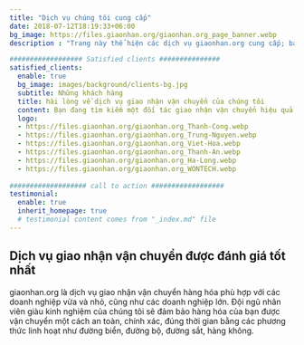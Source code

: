 ```yaml
---
title: "Dịch vụ chúng tôi cung cấp"
date: 2018-07-12T18:19:33+06:00
bg_image: https://files.giaonhan.org/giaonhan.org_page_banner.webp
description : "Trang này thể hiện các dịch vụ giaonhan.org cung cấp; bao gồm: dịch vụ giao nhận vận chuyển đường bộ, dịch vụ giao nhận vận chuyển đường biển, dịch vụ giao nhận vận chuyển đường sắt, dịch vụ giao nhận vận chuyển đường hàng không"

################## Satisfied clients ###############
satisfied_clients:
  enable: true
  bg_image: images/background/clients-bg.jpg
  subtitle: Những khách hàng
  title: hài lòng về dịch vụ giao nhận vận chuyển của chúng tôi
  content: Bạn đang tìm kiếm một đối tác giao nhận vận chuyển hiệu quả cao, hiểu bạn và doanh nghiệp của bạn? Vậy bạn đã đến đúng chỗ! Với tư cách là nhà cung cấp dịch vụ giao nhận vận chuyển được đánh giá cao nhất, chúng tôi hoàn toàn tập trung vào yêu cầu của bạn và cung cấp cho bạn những giải pháp toàn diện. Tất nhiên, bạn muốn chắc chắn trước khi quyết định chọn chúng tôi. Bạn có thể tham khảo những đánh giá tuyệt vời về sự hài lòng của những khách hàng dưới đây
  logo:
  - https://files.giaonhan.org/giaonhan.org_Thanh-Cong.webp
  - https://files.giaonhan.org/giaonhan.org_Trung-Nguyen.webp
  - https://files.giaonhan.org/giaonhan.org_Viet-Hoa.webp
  - https://files.giaonhan.org/giaonhan.org_Thanh-An.webp
  - https://files.giaonhan.org/giaonhan.org_Ha-Long.webp
  - https://files.giaonhan.org/giaonhan.org_WONTECH.webp
    
################### call to action ##################
testimonial:
  enable: true
  inherit_homepage: true
  # testimonial content comes from "_index.md" file
---
```


## Dịch vụ giao nhận vận chuyển được đánh giá tốt nhất

giaonhan.org là dịch vụ giao nhận vận chuyển hàng hóa phù hợp với các doanh nghiệp vừa và nhỏ, cũng như các doanh nghiệp lớn. Đội ngũ nhân viên giàu kinh nghiệm của chúng tôi sẽ đảm bảo hàng hóa của bạn được vận chuyển một cách an toàn, chính xác, đúng thời gian bằng các phương thức linh hoạt như đường biển, đường bộ, đường sắt, hàng không.
